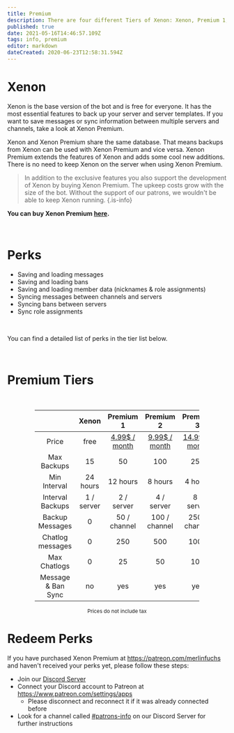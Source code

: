 ```yaml
---
title: Premium
description: There are four different Tiers of Xenon: Xenon, Premium 1, Premium 2 and Premium 3
published: true
date: 2021-05-16T14:46:57.109Z
tags: info, premium
editor: markdown
dateCreated: 2020-06-23T12:58:31.594Z
---
```


# Xenon
Xenon is the base version of the bot and is free for everyone. It has the most essential features to back up your server and server templates. If you want to save messages or sync information between multiple servers and channels, take a look at Xenon Premium.

Xenon and Xenon Premium share the same database. That means backups from Xenon can be used with Xenon Premium and vice versa. Xenon Premium extends the features of Xenon and adds some cool new additions. There is no need to keep Xenon on the server when using Xenon Premium. 

> In addition to the exclusive features you also support the development of Xenon by buying Xenon Premium. The upkeep costs grow with the size of the bot. Without the support of our patrons, we wouldn't be able to keep Xenon running.
{.is-info}

<b>You can buy Xenon Premium [here](https://www.patreon.com/merlinfuchs).</b>

<br />

# Perks

- Saving and loading messages
- Saving and loading bans
- Saving and loading member data (nicknames & role assignments)
- Syncing messages between channels and servers
- Syncing bans between servers
- Sync role assignments

<br />

You can find a detailed list of perks in the tier list below.

<br />

# Premium Tiers

<br />

<table style="width:75%; text-align:center; margin-left:auto;margin-right:auto;">
<thead>
  <tr>
    <th></th>
    <th>Xenon</th>
    <th>Premium 1</th>
    <th>Premium 2</th>
    <th>Premium 3</th>
  </tr>
</thead>
<tbody>
  <tr>
    <td>Price</td>
    <td>free</td>
    <td><a href="https://www.patreon.com/join/merlinfuchs/checkout?rid=4409325">4.99$ / month</a></td>
    <td><a href="https://www.patreon.com/join/merlinfuchs/checkout?rid=4837411">9.99$ / month</a></td>
    <td><a href="https://www.patreon.com/join/merlinfuchs/checkout?rid=3820460">14.99$ / month</a></td>
  </tr>
  <tr>
    <td>Max Backups</td>
    <td>15</td>
    <td>50</td>
    <td>100</td>
    <td>250</td>
  </tr>
  <tr>
    <td>Min Interval</td>
    <td>24 hours</td>
    <td>12 hours</td>
    <td>8 hours</td>
    <td>4 hours</td>
  </tr>
  <tr>
    <td>Interval Backups</td>
    <td>1 / server</td>
    <td>2 / server</td>
    <td>4 / server</td>
    <td>8 / server</td>
  </tr>
  <tr>
    <td>Backup Messages</td>
    <td>0</td>
    <td>50 / channel</td>
    <td>100 / channel</td>
    <td>250 / channel</td>
  </tr>
  <tr>
    <td>Chatlog messages</td>
    <td>0</td>
    <td>250</td>
    <td>500</td>
    <td>1000</td>
  </tr>
  <tr>
    <td>Max Chatlogs</td>
    <td>0</td>
    <td>25</td>
    <td>50</td>
    <td>100</td>
  </tr>
  <tr>
    <td>Message &amp; Ban Sync</td>
    <td>no</td>
    <td>yes</td>
    <td>yes</td>
    <td>yes</td>
  </tr>
</tbody>
</table>
<div style="text-align:center">
  <sub>Prices do not include tax</sub>
</div>

# Redeem Perks

If you have purchased Xenon Premium at https://patreon.com/merlinfuchs and haven't received your perks yet, please follow these steps:

- Join our [Discord Server](https.//xenon.bot/discord)
- Connect your Discord account to Patreon at https://www.patreon.com/settings/apps
	- Please disconnect and reconnect it if it was already connected before
- Look for a channel called [#patrons-info](https://canary.discord.com/channels/410488579140354049/633228936893038593) on our Discord Server for further instructions
